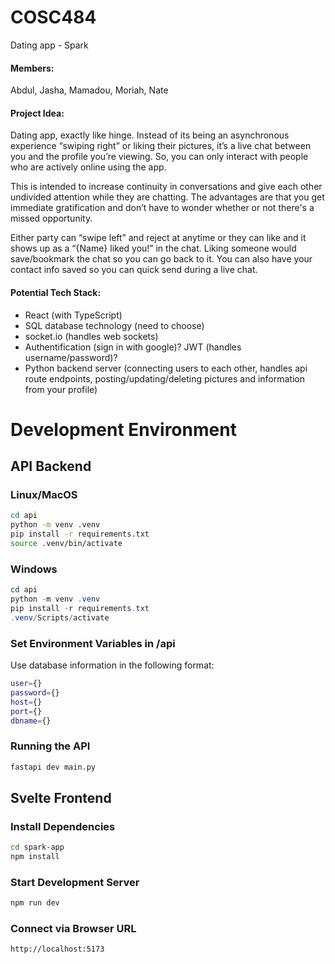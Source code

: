 # COSC484
Dating app - Spark

#### Members:
Abdul, Jasha, Mamadou, Moriah, Nate

#### Project Idea:
Dating app, exactly like hinge. Instead of its being an asynchronous experience “swiping right”
or liking their pictures, it’s a live chat between you and the profile you’re viewing. So, you can
only interact with people who are actively online using the app.

This is intended to increase continuity in conversations and give each other undivided attention
while they are chatting. The advantages are that you get immediate gratification and don’t have
to wonder whether or not there's a missed opportunity.

Either party can “swipe left” and reject at anytime or they can like and it shows up as a “{Name}
liked you!” in the chat. Liking someone would save/bookmark the chat so you can go back to it.
You can also have your contact info saved so you can quick send during a live chat.

#### Potential Tech Stack:
- React (with TypeScript)
- SQL database technology (need to choose)
- socket.io (handles web sockets)
- Authentification (sign in with google)? JWT (handles username/password)?
- Python backend server (connecting users to each other, handles api route endpoints,
posting/updating/deleting pictures and information from your profile)


# Development Environment
## API Backend
### Linux/MacOS
```bash
cd api
python -m venv .venv
pip install -r requirements.txt
source .venv/bin/activate 
```

### Windows
```powershell
cd api
python -m venv .venv
pip install -r requirements.txt
.venv/Scripts/activate 
```

### Set Environment Variables in /api
Use database information in the following format:
```bash
user={}
password={}
host={}
port={} 
dbname={}
```

### Running the API
```bash
fastapi dev main.py
```


## Svelte Frontend
### Install Dependencies
```bash
cd spark-app
npm install
```

### Start Development Server
```bash
npm run dev
```

### Connect via Browser URL
```
http://localhost:5173
```